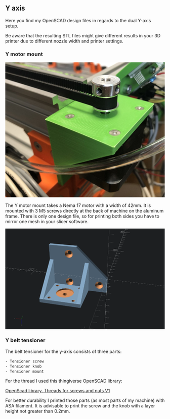 ## Y axis

Here you find my OpenSCAD design files in regards to the dual Y-axis setup.

Be aware that the resulting STL files might give different results in your 3D printer due to different nozzle width and printer settings.

### Y motor mount

![Y Motor Mount](images/y_motor_mount.jpg)

The Y motor mount takes a Nema 17 motor with a width of 42mm. It is mounted with 3 M5 screws directly at the back of machine on the aluminum frame. There is only one design file, so for printing both sides you have to mirror one mesh in your slicer software.

![Y Motor Mount](images/Motor_Holder_Y_Left.png)

### Y belt tensioner

The belt tensioner for the y-axis consists of three parts:

    - Tensioner screw
    - Tensioner knob
    - Tensioner mount

For the thread I used this thingiverse OpenSCAD library:

[OpenScad library. Threads for screws and nuts V1](https://www.thingiverse.com/thing:3131126)

For better durability I printed those parts (as most parts of my machine) with ASA filament. It is advisable to print the screw and the knob with a layer height not greater than 0.2mm.

